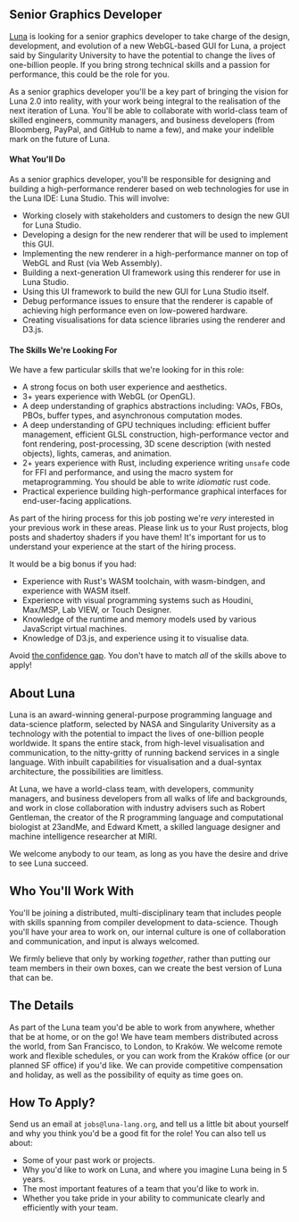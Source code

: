 ## Senior Graphics Developer
[Luna](https://luna-lang.org) is looking for a senior graphics developer to take
charge of the design, development, and evolution of a new WebGL-based GUI for
Luna, a project said by Singularity University to have the potential to change
the lives of one-billion people. If you bring strong technical skills and a
passion for performance, this could be the role for you.

As a senior graphics developer you'll be a key part of bringing the vision for
Luna 2.0 into reality, with your work being integral to the realisation of the
next iteration of Luna. You'll be able to collaborate with world-class team of
skilled engineers, community managers, and business developers (from Bloomberg,
PayPal, and GitHub to name a few), and make your indelible mark on the future of
Luna.

#### What You'll Do
As a senior graphics developer, you'll be responsible for designing and building
a high-performance renderer based on web technologies for use in the Luna IDE:
Luna Studio. This will involve:

- Working closely with stakeholders and customers to design the new GUI for Luna
  Studio.
- Developing a design for the new renderer that will be used to implement this
  GUI.
- Implementing the new renderer in a high-performance manner on top of WebGL and
  Rust (via Web Assembly).
- Building a next-generation UI framework using this renderer for use in Luna
  Studio.
- Using this UI framework to build the new GUI for Luna Studio itself.
- Debug performance issues to ensure that the renderer is capable of achieving
  high performance even on low-powered hardware.
- Creating visualisations for data science libraries using the renderer and
  D3.js.

#### The Skills We're Looking For
We have a few particular skills that we're looking for in this role:

- A strong focus on both user experience and aesthetics.
- 3+ years experience with WebGL (or OpenGL).
- A deep understanding of graphics abstractions including: VAOs, FBOs, PBOs,
  buffer types, and asynchronous computation modes.
- A deep understanding of GPU techniques including: efficient buffer management,
  efficient GLSL construction, high-performance vector and font rendering,
  post-processing, 3D scene description (with nested objects), lights, cameras,
  and animation.
- 2+ years experience with Rust, including experience writing `unsafe` code for
  FFI and performance, and using the macro system for metaprogramming. You
  should be able to write _idiomatic_ rust code.
- Practical experience building high-performance graphical interfaces for
  end-user-facing applications.

As part of the hiring process for this job posting we're _very_ interested in
your previous work in these areas. Please link us to your Rust projects, blog
posts and shadertoy shaders if you have them! It's important for us to
understand your experience at the start of the hiring process.

It would be a big bonus if you had:

- Experience with Rust's WASM toolchain, with wasm-bindgen, and experience with
  WASM itself.
- Experience with visual programming systems such as Houdini, Max/MSP, Lab VIEW,
  or Touch Designer.
- Knowledge of the runtime and memory models used by various JavaScript virtual
  machines.
- Knowledge of D3.js, and experience using it to visualise data.

Avoid [the confidence gap](https://www.forbes.com/sites/womensmedia/2014/04/28/act-now-to-shrink-the-confidence-gap/).
You don't have to match _all_ of the skills above to apply!

## About Luna
Luna is an award-winning general-purpose programming language and data-science
platform, selected by NASA and Singularity University as a technology with the
potential to impact the lives of one-billion people worldwide. It spans the
entire stack, from high-level visualisation and communication, to the
nitty-gritty of running backend services in a single language. With inbuilt
capabilities for visualisation and a dual-syntax architecture, the possibilities
are limitless.

At Luna, we have a world-class team, with developers, community managers, and
business developers from all walks of life and backgrounds, and work in close
collaboration with industry advisers such as Robert Gentleman, the creator of
the R programming language and computational biologist at 23andMe, and Edward
Kmett, a skilled language designer and machine intelligence researcher at MIRI.

We welcome anybody to our team, as long as you have the desire and drive to see
Luna succeed.

## Who You'll Work With
You'll be joining a distributed, multi-disciplinary team that includes people
with skills spanning from compiler development to data-science. Though you'll
have your area to work on, our internal culture is one of collaboration and
communication, and input is always welcomed.

We firmly believe that only by working _together_, rather than putting our team
members in their own boxes, can we create the best version of Luna that can be.

## The Details
As part of the Luna team you'd be able to work from anywhere, whether that be at
home, or on the go! We have team members distributed across the world, from San
Francisco, to London, to Kraków. We welcome remote work and flexible schedules,
or you can work from the Kraków office (or our planned SF office) if you'd like.
We can provide competitive compensation and holiday, as well as the possibility
of equity as time goes on.

## How To Apply?
Send us an email at `jobs@luna-lang.org`, and tell us a little bit about
yourself and why you think you'd be a good fit for the role! You can also tell
us about:

- Some of your past work or projects.
- Why you'd like to work on Luna, and where you imagine Luna being in 5 years.
- The most important features of a team that you'd like to work in.
- Whether you take pride in your ability to communicate clearly and efficiently
  with your team.
